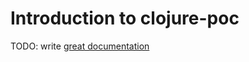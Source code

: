 # Introduction to clojure-poc

TODO: write [great documentation](http://jacobian.org/writing/what-to-write/)

